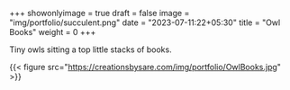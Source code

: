+++
showonlyimage = true
draft = false
image = "img/portfolio/succulent.png"
date = "2023-07-11:22+05:30"
title = "Owl Books"
weight = 0
+++

Tiny owls sitting a top little stacks of books.

<!--more-->
{{< figure src="https://creationsbysare.com/img/portfolio/OwlBooks.jpg" >}}
